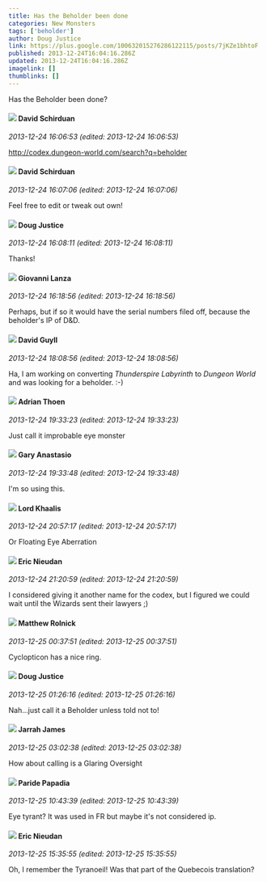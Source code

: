 ```yaml
---
title: Has the Beholder been done
categories: New Monsters
tags: ['beholder']
author: Doug Justice
link: https://plus.google.com/100632015276286122115/posts/7jKZe1bhtoF
published: 2013-12-24T16:04:16.286Z
updated: 2013-12-24T16:04:16.286Z
imagelink: []
thumblinks: []
---
```


Has the Beholder been done?
<div id='comment z133c1yy2uvajnbdc23teprasqegzfg30'>
  <h4><img src='{{site.baseurl}}//images/avatars/116124411286229550721_photo.jpg'> David Schirduan</h4>
      <p><cite>2013-12-24 16:06:53 (edited: 2013-12-24 16:06:53)</cite></p>
        <p><a href="http://codex.dungeon-world.com/search?q=beholder" class="ot-anchor">http://codex.dungeon-world.com/search?q=beholder</a></p>
</div>
        

<div id='comment z133c1yy2uvajnbdc23teprasqegzfg30'>
  <h4><img src='{{site.baseurl}}//images/avatars/116124411286229550721_photo.jpg'> David Schirduan</h4>
      <p><cite>2013-12-24 16:07:06 (edited: 2013-12-24 16:07:06)</cite></p>
        <p>Feel free to edit or tweak out own!</p>
</div>
        

<div id='comment z133c1yy2uvajnbdc23teprasqegzfg30'>
  <h4><img src='{{site.baseurl}}//images/avatars/100632015276286122115_photo.jpg'> Doug Justice</h4>
      <p><cite>2013-12-24 16:08:11 (edited: 2013-12-24 16:08:11)</cite></p>
        <p>Thanks!</p>
</div>
        

<div id='comment z133c1yy2uvajnbdc23teprasqegzfg30'>
  <h4><img src='{{site.baseurl}}//images/avatars/102768177673605279668_photo.jpg'> Giovanni Lanza</h4>
      <p><cite>2013-12-24 16:18:56 (edited: 2013-12-24 16:18:56)</cite></p>
        <p>Perhaps, but if so it would have the serial numbers filed off, because the beholder&#39;s IP of D&amp;D.</p>
</div>
        

<div id='comment z133c1yy2uvajnbdc23teprasqegzfg30'>
  <h4><img src='{{site.baseurl}}//images/avatars/117134143142507309944_photo.jpg'> David Guyll</h4>
      <p><cite>2013-12-24 18:08:56 (edited: 2013-12-24 18:08:56)</cite></p>
        <p>Ha, I am working on converting <i>Thunderspire Labyrinth</i> to <i>Dungeon World</i> and was looking for a beholder. :-)</p>
</div>
        

<div id='comment z133c1yy2uvajnbdc23teprasqegzfg30'>
  <h4><img src='{{site.baseurl}}//images/avatars/113847025671240258531_photo.jpg'> Adrian Thoen</h4>
      <p><cite>2013-12-24 19:33:23 (edited: 2013-12-24 19:33:23)</cite></p>
        <p>Just call it improbable eye monster</p>
</div>
        

<div id='comment z133c1yy2uvajnbdc23teprasqegzfg30'>
  <h4><img src='{{site.baseurl}}//images/avatars/113793360676683955064_photo.jpg'> Gary Anastasio</h4>
      <p><cite>2013-12-24 19:33:48 (edited: 2013-12-24 19:33:48)</cite></p>
        <p>I&#39;m so using this.</p>
</div>
        

<div id='comment z133c1yy2uvajnbdc23teprasqegzfg30'>
  <h4><img src='{{site.baseurl}}//images/avatars/108742781924945305735_photo.jpg'> Lord Khaalis</h4>
      <p><cite>2013-12-24 20:57:17 (edited: 2013-12-24 20:57:17)</cite></p>
        <p>Or Floating Eye Aberration</p>
</div>
        

<div id='comment z133c1yy2uvajnbdc23teprasqegzfg30'>
  <h4><img src='{{site.baseurl}}//images/avatars/112928858730524882505_photo.jpg'> Eric Nieudan</h4>
      <p><cite>2013-12-24 21:20:59 (edited: 2013-12-24 21:20:59)</cite></p>
        <p>I considered giving it another name for the codex, but I figured we could wait until the Wizards sent their lawyers ;)</p>
</div>
        

<div id='comment z133c1yy2uvajnbdc23teprasqegzfg30'>
  <h4><img src='{{site.baseurl}}//images/avatars/109971409215453302303_photo.jpg'> Matthew Rolnick</h4>
      <p><cite>2013-12-25 00:37:51 (edited: 2013-12-25 00:37:51)</cite></p>
        <p>Cyclopticon has a nice ring.</p>
</div>
        

<div id='comment z133c1yy2uvajnbdc23teprasqegzfg30'>
  <h4><img src='{{site.baseurl}}//images/avatars/100632015276286122115_photo.jpg'> Doug Justice</h4>
      <p><cite>2013-12-25 01:26:16 (edited: 2013-12-25 01:26:16)</cite></p>
        <p>Nah...just call it a Beholder unless told not to!</p>
</div>
        

<div id='comment z133c1yy2uvajnbdc23teprasqegzfg30'>
  <h4><img src='{{site.baseurl}}//images/avatars/108001625414701725812_photo.jpg'> Jarrah James</h4>
      <p><cite>2013-12-25 03:02:38 (edited: 2013-12-25 03:02:38)</cite></p>
        <p>How about calling is a Glaring Oversight</p>
</div>
        

<div id='comment z133c1yy2uvajnbdc23teprasqegzfg30'>
  <h4><img src='{{site.baseurl}}//images/avatars/100891656436184215243_photo.jpg'> Paride Papadia</h4>
      <p><cite>2013-12-25 10:43:39 (edited: 2013-12-25 10:43:39)</cite></p>
        <p>Eye tyrant? It was used in FR but maybe it&#39;s not considered ip.</p>
</div>
        

<div id='comment z133c1yy2uvajnbdc23teprasqegzfg30'>
  <h4><img src='{{site.baseurl}}//images/avatars/112928858730524882505_photo.jpg'> Eric Nieudan</h4>
      <p><cite>2013-12-25 15:35:55 (edited: 2013-12-25 15:35:55)</cite></p>
        <p>Oh, I remember the Tyranoeil! Was that part of the Quebecois translation?</p>
</div>
        